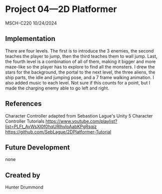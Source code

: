 # Project 04—2D Platformer
MSCH-C220 
10/24/2024

## Implementation

There are four levels. The first is to introduce the 3 enemies, the second teaches the player to jump, then the third teaches them to wall jump. Last, the fourth level is a combination of all of them, making it bigger and more maze-like so the player has to explore to find all the monsters. 
I drew the stars for the background, the portal to the next level, the three aliens, the ship parts, the idle and jumping pose, and a 7 frame walking animation. 
I also added music to each level.
Not sure if this counts for a point, but I made the charging enemy able to go left and right.

## References

Character Controller adapted from Sebastion Lague's Unity 5 Character Controller Tutorials
https://www.youtube.com/playlist?list=PLFt_AvWsXl0f0hqURlhyIoAabKPgRsqjz
https://github.com/SebLague/2DPlatformer-Tutorial

## Future Development
none

## Created by
Hunter Drummond
